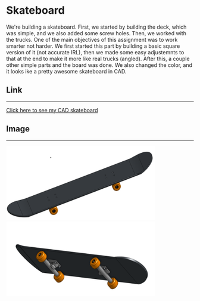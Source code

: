 # Skateboard


We're building a skateboard. First, we started by building the deck, which was simple, and we also added some screw holes. Then, we worked with the trucks. One of the main objectives of this assignment was to work smarter not harder. We first started this part by building a basic square version of it (not accurate IRL), then we made some easy adjustemnts to that at the end to make it more like real trucks (angled). After this, a couple other simple parts and the board was done. We also changed the color, and it looks ike a pretty awesome skateboard in CAD.

## Link
---
[Click here to see my CAD skateboard](https://cvilleschools.onshape.com/documents/75e69f9d6256cc7ddbb624e5/w/b731cf0f768f7077a37c7843/e/a826b4f162ec3ae95ba6cc64?renderMode=0&uiState=616446d80700fc66f85bb17a)

## Image
---

<img src="Skateboardpic1.PNG" alt="skateboard1" width="400" height="200">

<img src="Skateboardpic2.PNG" alt="skateboard2" width="400" height="200">

